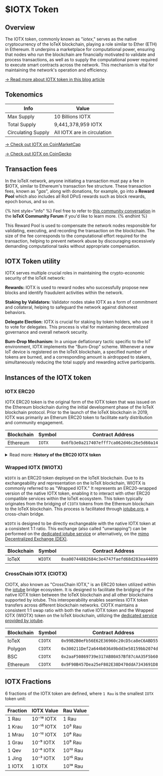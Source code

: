 # $IOTX Token

## Overview <a href="#overview" id="overview"></a>

The IOTX token, commonly known as "_iotex_," serves as the native cryptocurrency of the IoTeX blockchain, playing a role similar to Ether (ETH) in Ethereum. It underpins a marketplace for computational power, ensuring that nodes who run the blockchain are financially motivated to validate and process transactions, as well as to supply the computational power required to execute smart contracts across the network. This mechanism is vital for maintaining the network's operation and efficiency.

[-> Read more about IOTX token in this blog article](https://iotex.io/blog/iot-investments-for-the-future/)

## Tokenomics <a href="#tokenomics" id="tokenomics"></a>

| Info               | Value                       |
| ------------------ | --------------------------- |
| Max Supply         | 10 Billions IOTX            |
| Total Supply       | 9,441,378,959 IOTX          |
| Circulating Supply | All IOTX are in circulation |

[-> Check out IOTX on CoinMarketCap](https://coinmarketcap.com/currencies/iotex/)

[-> Check out IOTX on CoinGecko](https://www.coingecko.com/en/coins/iotex)

## Transaction fees <a href="#transaction-fees" id="transaction-fees"></a>

In the IoTeX network, anyone initiating a transaction must pay a fee in $IOTX, similar to Ethereum's transaction fee structure. These transaction fees, known as "_gas_", along with donations, for example, go into a **Reward Pool** which also includes all Roll DPoS rewards such as block rewards, epoch bonus, and so on.

{% hint style="info" %}
Feel free to refer to [this community conversation](https://community.iotex.io/t/hi-where-does-the-revenue-gas-from-the-iotex-protocol-go/11944) in the **IoTeX Community Forum** if you'd like to learn more.&#x20;
{% endhint %}

This Reward Pool is used to compensate the network nodes responsible for validating, executing, and recording the transaction on the blockchain. The size of the fee corresponds to the computational effort required for the transaction, helping to prevent network abuse by discouraging excessively demanding computational tasks without appropriate compensation.



## IOTX Token utility <a href="#iotx-token-utility" id="iotx-token-utility"></a>

IOTX serves multiple crucial roles in maintaining the crypto-economic security of the IoTeX network:

**Rewards:** IOTX is used to reward nodes who successfully propose new blocks and identify fraudulent activities within the network.

**Staking by Validators:** Validator nodes stake IOTX as a form of commitment and collateral, helping to safeguard the network against dishonest behaviors.

**Delegate Election:** IOTX is crucial for staking by token holders, who use it to vote for delegates. This process is vital for maintaining decentralized governance and overall network security.

**Burn-Drop Mechanism:** In a unique deflationary tactic specific to the IoT environment, IOTX implements the "Burn-Drop" scheme. Whenever a new IoT device is registered on the IoTeX blockchain, a specified number of tokens are burned, and a corresponding amount is airdropped to stakers, simultaneously reducing the total supply and rewarding active participants.

## Instances of the IOTX token <a href="#instances-of-the-iotx-token" id="instances-of-the-iotx-token"></a>

### IOTX ERC20 <a href="#iotx-erc20" id="iotx-erc20"></a>

IOTX ERC20 token is the original form of the IOTX token that was issued on the Ethereum blockchain during the initial development phase of the IoTeX blockchain protocol. Prior to the launch of the IoTeX blockchain in 2019, IOTX was primarily an Etherum ERC20 token to facilitate early distribution and community engagement.

<table><thead><tr><th width="161">Blockchain</th><th width="131">Symbol</th><th>Contract Address</th></tr></thead><tbody><tr><td>Ethereum</td><td><code>IOTX</code></td><td><code>0x6fb3e0a217407efff7ca062d46c26e5d60a14d69</code></td></tr></tbody></table>

<details>

<summary>Read more: <strong>History of the ERC20 IOTX token</strong></summary>

**Migration to Native IOTX**

With the official bootstrap of the IoTeX blockchain in 2019, the native IOTX token became available. Token holders of the ERC20 IOTX were encouraged to swap their tokens for the native IOTX to take full advantage of the newly launched blockchain’s features. The swap was facilitated through a service originally known as "_tube_," designed specifically for this transition.

**Swap Mechanism**

The swap from ERC20 IOTX to native IOTX was also supported by major centralized exchanges, including Binance and Gate.io, ensuring a broad and accessible platform for all token holders to migrate their assets seamlessly. While it was initially planned to phase out the "tube" service post-migration, considerations regarding user access and token utility led to the service remaining operational.

**Evolution into ioTube**

Over time, the tube service evolved into what is now known as the [**ioTube bridge**](https://iotube.org). This evolution expanded the functionality from a simple one-way IOTX swap service to two-was swap, and then to a more comprehensive bridge service between various blockchains supporting any token.

**Current Swap Process**

Today, holders of the ERC20 IOTX can still swap their tokens to native IOTX using the following multi-step process through [iotube](https://iotube.org):

1. **Swap on Ethereum**: Users first swap their ERC20 IOTX for CIOTX (CrossChain IOTX) on Ethereum using [Uniswap](https://uniswap.org). This step is necessary to convert the token into a format compatible with the iotube bridge.
2. **Bridge to IoTeX**: The CIOTX tokens are then sent through the iotube bridge to the IoTeX blockchain. Upon reaching IoTeX, CIOTX is converted into WIOTX (Wrapped IOTX), an ERC20-wrapped version of the native token on the IoTeX blockchain.
3. **Unwrap to Native IOTX**: Finally, users can unwrap their WIOTX to receive native IOTX tokens, completing the migration process using the [wrapping service provided by iotube](https://iotube.org/wrap).

</details>

### Wrapped IOTX (WIOTX)

`WIOTX` is an ERC20 token deployed on the IoTeX blockchain. Due to its exchangeability and representation on the IoTeX blockchain, WIOTX is commonly referred to as "Wrapped IOTX." It represents an ERC20-wrapped version of the native IOTX token, enabling it to interact with other ERC20 compatible services within the IoTeX ecosystem. This token typically originates from the bridging of `CIOTX` tokens from the Ethereum blockchain to the IoTeX blockchain. This process is facilitated through [iotube.org](https://iotube.org/), a cross-chain bridge.

`WIOTX` is designed to be directly exchangeable with the native IOTX token at a consistent 1:1 ratio. This exchange (also called "unwrapping") can be performed on the [dedicated iotube service](https://bridge.iotex.io/wrap) or alternatively, on the  [mimo Decentralized Exchange (DEX)](https://mimo.finance).&#x20;

<table><thead><tr><th width="174">Blockchain</th><th width="121">Symbol</th><th>Contract Address</th></tr></thead><tbody><tr><td>IoTeX</td><td><code>WIOTX</code></td><td><code>0xa00744882684c3e4747faefd68d283ea44099d03</code></td></tr></tbody></table>

### **CrossChain IOTX (CIOTX)**

CIOTX, also known as "CrossChain IOTX," is an ERC20 token utilized within the [iotube](http://iotube.org) bridge ecosystem. It is designed to facilitate the bridging of the native IOTX token between the IoTeX blockchain and all other blockchains supported by iotube. This interoperability enables seamless IOTX token transfers across different blockchain networks. CIOTX maintains a consistent 1:1 swap ratio with both the native IOTX token and the Wrapped IOTX (WIOTX) token on the IoTeX blockchain, utilizing the  [dedicated service provided by iotube](https://bridge.iotex.io/wrap).&#x20;

<table><thead><tr><th width="175">Blockchain</th><th width="120">Symbol</th><th>Contract Address</th></tr></thead><tbody><tr><td>IoTeX</td><td><code>CIOTX</code></td><td><code>0x99B2B0eFb56E62E36960c20cD5ca8eC6ABD5557A</code></td></tr><tr><td>Polygon</td><td><code>CIOTX</code></td><td><code>0x300211Def2a644b036A9bdd3e58159bb2074d388</code></td></tr><tr><td>BSC</td><td><code>CIOTX</code></td><td><code>0x2aaF50869739e317AB80A57Bf87cAA35F5b60598</code></td></tr><tr><td>Ethereum</td><td><code>CIOTX</code></td><td><code>0x9F90B457Dea25eF802E38D470ddA7343691D8FE1</code></td></tr></tbody></table>

## IOTX Fractions <a href="#iotx-fractions" id="iotx-fractions"></a>

6 fractions of the IOTX token are defined, where `1 Rau` is the smallest `IOTX` token unit:

| Fraction | IOTX Value | Rau Value |
| -------- | ---------- | --------- |
| 1 Rau    | 10⁻¹⁸ IOTX | 1 Rau     |
| 1 Krau   | 10⁻¹⁵ IOTX | 10³ Rau   |
| 1 Mrau   | 10⁻¹² IOTX | 10⁶ Rau   |
| 1 Grau   | 10⁻⁹ IOTX  | 10⁹ Rau   |
| 1 Qev    | 10⁻⁶ IOTX  | 10¹² Rau  |
| 1 Jing   | 10⁻³ IOTX  | 10¹⁵ Rau  |
| 1 IOTX   | 1 IOTX     | 10¹⁸ Rau  |
